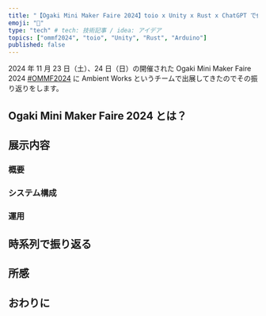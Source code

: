 ```yaml
---
title: "【Ogaki Mini Maker Faire 2024】toio x Unity x Rust x ChatGPT で作るロボットが歩く街"
emoji: "🤖"
type: "tech" # tech: 技術記事 / idea: アイデア
topics: ["ommf2024", "toio", "Unity", "Rust", "Arduino"]
published: false
---
```


2024 年 11 月 23 日（土）、24 日（日）の開催された Ogaki Mini Maker Faire 2024 [#OMMF2024](https://x.com/search?q=%23OMMF2024&src=typed_query) に Ambient Works というチームで出展してきたのでその振り返りをします。

## Ogaki Mini Maker Faire 2024 とは？

<!-- Ogaki Mini Maker Faire 2024 についての概要を紹介します。 -->

## 展示内容

### 概要

<!-- 展示内容の概要を説明します。 -->

### システム構成

### 運用

## 時系列で振り返る

## 所感

<!-- 展示を通じて得た反省点や改善点を述べます。 -->

## おわりに

<!-- 展示を終えての感想や今後の展望についてまとめます。 -->

